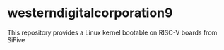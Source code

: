 # westerndigitalcorporation9
This repository provides a Linux kernel bootable on RISC-V boards from SiFive
